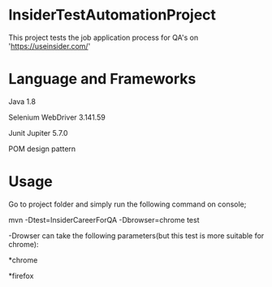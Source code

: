 # InsiderTestAutomationProject
 This project tests the job application process for QA's on 'https://useinsider.com/'
 
# Language and Frameworks

Java 1.8


Selenium WebDriver 3.141.59


Junit Jupiter 5.7.0


POM design pattern


# Usage


Go to project folder and simply run the following command on console;


mvn -Dtest=InsiderCareerForQA -Dbrowser=chrome test


-Drowser can take the following parameters(but this test is more suitable for chrome):


*chrome


*firefox




